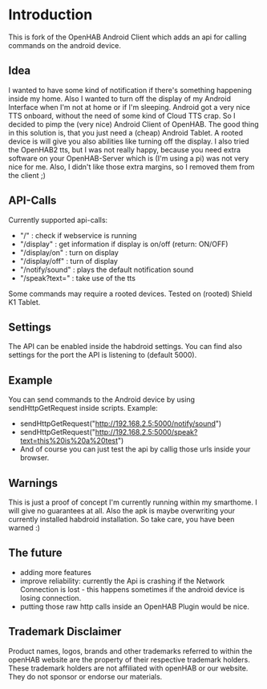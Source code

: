 # Introduction

This is fork of the OpenHAB Android Client which adds an api for calling commands on the android device.

## Idea
I wanted to have some kind of notification if there's something happening inside my home. Also I wanted to turn off the display of my Android Interface when I'm not at home or if I'm sleeping.
Android got a very nice TTS onboard, without the need of some kind of Cloud TTS crap. So I decided to pimp the (very nice) Android Client of OpenHAB. The good thing in this solution is, that you just need a (cheap) Android Tablet. A rooted device is will give you also abilities like turning off the display.
I also tried the OpenHAB2 tts, but I was not really happy, because you need extra software on your OpenHAB-Server which is (I'm using a pi) was not very nice for me.
Also, I didn't like those extra margins, so I removed them from the client ;)

## API-Calls
Currently supported api-calls:
- "/" : check if webservice is running
- "/display" : get information if display is on/off (return: ON/OFF)
- "/display/on" : turn on display
- "/display/off" : turn of display
- "/notify/sound" : plays the default notification sound
- "/speak?text=" : take use of the tts

Some commands may require a rooted devices.
Tested on (rooted) Shield K1 Tablet.

## Settings
The API can be enabled inside the habdroid settings. You can find also settings for the port the API is listening to (default 5000).

## Example
You can send commands to the Android device by using sendHttpGetRequest inside scripts. Example:
- sendHttpGetRequest("http://192.168.2.5:5000/notify/sound")
- sendHttpGetRequest("http://192.168.2.5:5000/speak?text=this%20is%20a%20test")
- And of course you can just test the api by callig those urls inside your browser.

## Warnings
This is just a proof of concept I'm currently running within my smarthome. I will give no guarantees at all. Also the apk is maybe overwriting your currently installed habdroid installation. So take care, you have been warned :)

## The future
- adding more features
- improve reliability: currently the Api is crashing if the Network Connection is lost - this happens sometimes if the android device is losing connection.
- putting those raw http calls inside an OpenHAB Plugin would be nice.

## Trademark Disclaimer

Product names, logos, brands and other trademarks referred to within the openHAB website are the
property of their respective trademark holders. These trademark holders are not affiliated with
openHAB or our website. They do not sponsor or endorse our materials.
